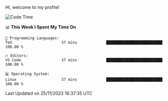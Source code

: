 HI, welcome to my profile!
<!--START_SECTION:waka-->
![Code Time](http://img.shields.io/badge/Code%20Time-1%2C796%20hrs%2024%20mins-blue)

📊 **This Week I Spent My Time On** 

```text
💬 Programming Languages: 
TeX                      37 mins             █████████████████████████   100.00 % 

🔥 Editors: 
VS Code                  37 mins             █████████████████████████   100.00 % 

💻 Operating System: 
Linux                    37 mins             █████████████████████████   100.00 % 
```


 Last Updated on 25/11/2023 18:37:35 UTC
<!--END_SECTION:waka-->
